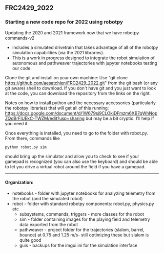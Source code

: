 ## FRC2429_2022

### Starting a new code repo for 2022 using robotpy
Updating the 2020 and 2021 framework now that we have robotpy-commands-v2
* includes a simulated drivetrain that takes advantage of all of the robotpy simulation capabilities (via the 2021 libraries).  
* This is a work in progress designed to integrate the robot simulation of autonomous and pathweaver trajectories with jupyter notebooks testing our code. 

Clone the git and install on your own machine:
Use "git clone https://github.com/aesatchien/FRC2429_2022.git" from the git bash (or any git aware) shell to download.  If you don't have git and you just want to look at the code, you can download the repository from the links on the right.

Notes on how to install python and the necessary accessories (particularly the robotpy libraries) that will get all of this running:
https://docs.google.com/document/d/1W679sj9CLOkiDFmzm6XB7qWhNopZQdBrFIUEkC-TWZM/edit?usp=sharing but may be a bit cryptic.  I'll help if you need it.

Once everything is installed, you need to go to the folder with robot.py.  From there, commands like

```python robot.py sim```

should bring up the simulator and allow you to check to see if your gamepad is recognized (you can also use the keyboard) and should be able to let you drive a virtual robot around the field if you have a gamepad. 

---
#### Organization:
* notebooks - folder with jupyter notebooks for analyzing telemetry from the robot (and the simulated robot)
* robot - folder with standard robotpy components: robot.py, physics.py etc
  * subsystems, commands, triggers - more classes for the robot
  * sim - folder containing images for the playing field and telemetry data exported from the robot
  * pathweaver - project folder for the trajectories (slalom, barrel, bounce) at 0.75 and 1.25 m/s- still optimizing these but slalom is quite good
  * guis - backups for the imgui.ini for the simulation interface
  
